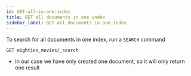 ```yaml
---
id: GET-all-in-one-index
title: GET all documents in one index
sidebar_label: GET all documents in one index
---
```


To search for all documents in one index, run a `SEARCH` command

```
GET eighties_movies/_search
```

- In our case we have only created one document, so it will only return one result
